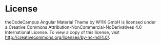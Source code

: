 # License

theCodeCampus Angular Material Theme by W11K GmbH is licensed under a Creative Commons Attribution-NonCommercial-NoDerivatives 4.0 International License.
To view a copy of this license, visit http://creativecommons.org/licenses/by-nc-nd/4.0/.
